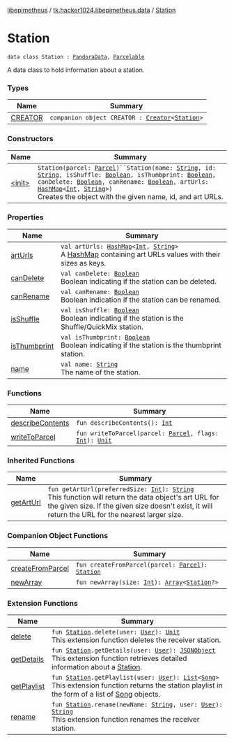 [libepimetheus](../../index.md) / [tk.hacker1024.libepimetheus.data](../index.md) / [Station](./index.md)

# Station

`data class Station : `[`PandoraData`](../-pandora-data/index.md)`, `[`Parcelable`](https://developer.android.com/reference/android/os/Parcelable.html)

A data class to hold information about a station.

### Types

| Name | Summary |
|---|---|
| [CREATOR](-c-r-e-a-t-o-r/index.md) | `companion object CREATOR : `[`Creator`](https://developer.android.com/reference/android/os/Parcelable/Creator.html)`<`[`Station`](./index.md)`>` |

### Constructors

| Name | Summary |
|---|---|
| [&lt;init&gt;](-init-.md) | `Station(parcel: `[`Parcel`](https://developer.android.com/reference/android/os/Parcel.html)`)``Station(name: `[`String`](https://kotlinlang.org/api/latest/jvm/stdlib/kotlin/-string/index.html)`, id: `[`String`](https://kotlinlang.org/api/latest/jvm/stdlib/kotlin/-string/index.html)`, isShuffle: `[`Boolean`](https://kotlinlang.org/api/latest/jvm/stdlib/kotlin/-boolean/index.html)`, isThumbprint: `[`Boolean`](https://kotlinlang.org/api/latest/jvm/stdlib/kotlin/-boolean/index.html)`, canDelete: `[`Boolean`](https://kotlinlang.org/api/latest/jvm/stdlib/kotlin/-boolean/index.html)`, canRename: `[`Boolean`](https://kotlinlang.org/api/latest/jvm/stdlib/kotlin/-boolean/index.html)`, artUrls: `[`HashMap`](https://kotlinlang.org/api/latest/jvm/stdlib/kotlin.collections/-hash-map/index.html)`<`[`Int`](https://kotlinlang.org/api/latest/jvm/stdlib/kotlin/-int/index.html)`, `[`String`](https://kotlinlang.org/api/latest/jvm/stdlib/kotlin/-string/index.html)`>)`<br>Creates the object with the given name, id, and art URLs. |

### Properties

| Name | Summary |
|---|---|
| [artUrls](art-urls.md) | `val artUrls: `[`HashMap`](https://kotlinlang.org/api/latest/jvm/stdlib/kotlin.collections/-hash-map/index.html)`<`[`Int`](https://kotlinlang.org/api/latest/jvm/stdlib/kotlin/-int/index.html)`, `[`String`](https://kotlinlang.org/api/latest/jvm/stdlib/kotlin/-string/index.html)`>`<br>A [HashMap](https://kotlinlang.org/api/latest/jvm/stdlib/kotlin.collections/-hash-map/index.html) containing art URLs values with their sizes as keys. |
| [canDelete](can-delete.md) | `val canDelete: `[`Boolean`](https://kotlinlang.org/api/latest/jvm/stdlib/kotlin/-boolean/index.html)<br>Boolean indicating if the station can be deleted. |
| [canRename](can-rename.md) | `val canRename: `[`Boolean`](https://kotlinlang.org/api/latest/jvm/stdlib/kotlin/-boolean/index.html)<br>Boolean indication if the station can be renamed. |
| [isShuffle](is-shuffle.md) | `val isShuffle: `[`Boolean`](https://kotlinlang.org/api/latest/jvm/stdlib/kotlin/-boolean/index.html)<br>Boolean indicating if the station is the Shuffle/QuickMix station. |
| [isThumbprint](is-thumbprint.md) | `val isThumbprint: `[`Boolean`](https://kotlinlang.org/api/latest/jvm/stdlib/kotlin/-boolean/index.html)<br>Boolean indicating if the station is the thumbprint station. |
| [name](name.md) | `val name: `[`String`](https://kotlinlang.org/api/latest/jvm/stdlib/kotlin/-string/index.html)<br>The name of the station. |

### Functions

| Name | Summary |
|---|---|
| [describeContents](describe-contents.md) | `fun describeContents(): `[`Int`](https://kotlinlang.org/api/latest/jvm/stdlib/kotlin/-int/index.html) |
| [writeToParcel](write-to-parcel.md) | `fun writeToParcel(parcel: `[`Parcel`](https://developer.android.com/reference/android/os/Parcel.html)`, flags: `[`Int`](https://kotlinlang.org/api/latest/jvm/stdlib/kotlin/-int/index.html)`): `[`Unit`](https://kotlinlang.org/api/latest/jvm/stdlib/kotlin/-unit/index.html) |

### Inherited Functions

| Name | Summary |
|---|---|
| [getArtUrl](../-pandora-data/get-art-url.md) | `fun getArtUrl(preferredSize: `[`Int`](https://kotlinlang.org/api/latest/jvm/stdlib/kotlin/-int/index.html)`): `[`String`](https://kotlinlang.org/api/latest/jvm/stdlib/kotlin/-string/index.html)<br>This function will return the data object's art URL for the given size. If the given size doesn't exist, it will return the URL for the nearest larger size. |

### Companion Object Functions

| Name | Summary |
|---|---|
| [createFromParcel](create-from-parcel.md) | `fun createFromParcel(parcel: `[`Parcel`](https://developer.android.com/reference/android/os/Parcel.html)`): `[`Station`](./index.md) |
| [newArray](new-array.md) | `fun newArray(size: `[`Int`](https://kotlinlang.org/api/latest/jvm/stdlib/kotlin/-int/index.html)`): `[`Array`](https://kotlinlang.org/api/latest/jvm/stdlib/kotlin/-array/index.html)`<`[`Station`](./index.md)`?>` |

### Extension Functions

| Name | Summary |
|---|---|
| [delete](../../tk.hacker1024.libepimetheus/delete.md) | `fun `[`Station`](./index.md)`.delete(user: `[`User`](../../tk.hacker1024.libepimetheus/-user/index.md)`): `[`Unit`](https://kotlinlang.org/api/latest/jvm/stdlib/kotlin/-unit/index.html)<br>This extension function deletes the receiver station. |
| [getDetails](../../tk.hacker1024.libepimetheus/get-details.md) | `fun `[`Station`](./index.md)`.getDetails(user: `[`User`](../../tk.hacker1024.libepimetheus/-user/index.md)`): `[`JSONObject`](https://developer.android.com/reference/org/json/JSONObject.html)<br>This extension function retrieves detailed information about a [Station](./index.md). |
| [getPlaylist](../../tk.hacker1024.libepimetheus/get-playlist.md) | `fun `[`Station`](./index.md)`.getPlaylist(user: `[`User`](../../tk.hacker1024.libepimetheus/-user/index.md)`): `[`List`](https://kotlinlang.org/api/latest/jvm/stdlib/kotlin.collections/-list/index.html)`<`[`Song`](../-song/index.md)`>`<br>This extension function returns the station playlist in the form of a list of [Song](../-song/index.md) objects. |
| [rename](../../tk.hacker1024.libepimetheus/rename.md) | `fun `[`Station`](./index.md)`.rename(newName: `[`String`](https://kotlinlang.org/api/latest/jvm/stdlib/kotlin/-string/index.html)`, user: `[`User`](../../tk.hacker1024.libepimetheus/-user/index.md)`): `[`String`](https://kotlinlang.org/api/latest/jvm/stdlib/kotlin/-string/index.html)<br>This extension function renames the receiver station. |
